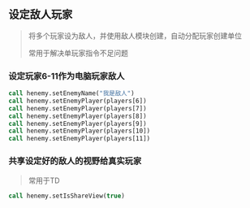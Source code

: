 ## 设定敌人玩家

> 将多个玩家设为敌人，并使用敌人模块创建，自动分配玩家创建单位
>
> 常用于解决单玩家指令不足问题

### 设定玩家6-11作为电脑玩家敌人

```vb
call henemy.setEnemyName("我是敌人") 
call henemy.setEnemyPlayer(players[6]) 
call henemy.setEnemyPlayer(players[7]) 
call henemy.setEnemyPlayer(players[8]) 
call henemy.setEnemyPlayer(players[9]) 
call henemy.setEnemyPlayer(players[10]) 
call henemy.setEnemyPlayer(players[11])
```

### 共享设定好的敌人的视野给真实玩家

> 常用于TD

```vb
call henemy.setIsShareView(true)
```
